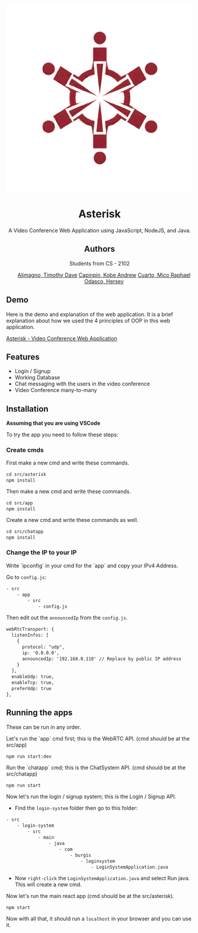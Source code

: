 <div align="center" width="300" height="300">
  <img alt="Alt text" src="src/asterisk/src/Components/Assets/asterisk-logo.png">

  <h1>Asterisk</h1>

  <p>A Video Conference Web Application using JavaScript, NodeJS, and Java.</p>

  <h2>Authors</h2>
  <p>Students from CS - 2102</p>
  <ul>
    <a href="https://github.com/mothy-08">Alimagno, Timothy Dave</a>
    <a href="https://github.com/VinnRe">Capinpin, Kobe Andrew</a>
    <a href="https://github.com/oocim">Cuarto, Mico Raphael</a>
    <a href="https://github.com/herseyy">Odasco, Hersey</a>
  </ul>
</div>

<h2>Demo</h2>
<p>Here is the demo and explanation of the web application. It is a brief explanation about how we used the 4 principles of OOP in this web application.</p>
<p><a href="#">Asterisk - Video Conference Web Application</a></p>

<h2>Features</h2>
<ul>
  <li>Login / Signup</li>
  <li>Working Database</li>
  <li>Chat messaging with the users in the video conference</li>
  <li>Video Conference many-to-many</li>
</ul>

<h2>Installation</h2>
<p><strong>Assuming that you are using VSCode</strong></p>
<p>To try the app you need to follow these steps:</p>

<h3>Create cmds</h3>

<p>First make a new cmd and write these commands.</p>

<pre><code>cd src/asterisk
npm install
</code></pre>

<p>Then make a new cmd and write these commands.</p>

<pre><code>cd src/app
npm install
</code></pre>

<p>Create a new cmd and write these commands as well.</p>

<pre><code>cd src/chatapp
npm install
</code></pre>

<h3>Change the IP to your IP</h3>

<p>Write `ipconfig` in your cmd for the `app` and copy your IPv4 Address.</p>

<p>Go to <code>config.js</code>:</p>

<pre><code>- src
    - app
        - src
            - config.js
</code></pre>

<p>Then edit out the <code>announcedIp</code> from the <code>config.js</code>.</p>

<pre><code>webRtcTransport: {
  listenInfos: [
    {
      protocol: "udp", 
      ip: '0.0.0.0',
      announcedIp: '192.168.0.110' // Replace by public IP address
    }
  ],
  enableUdp: true,
  enableTcp: true,
  preferUdp: true
},
</code></pre>

<h2>Running the apps</h2>

<p>These can be run in any order.</p>

<p>Let's run the `app` cmd first; this is the WebRTC API. (cmd should be at the src/app)</p>

<pre><code>npm run start:dev
</code></pre>

<p>Run the `chatapp` cmd; this is the ChatSystem API. (cmd should be at the src/chatapp)</p>

<pre><code>npm run start
</code></pre>

<p>Now let's run the login / signup system; this is the Login / Signup API.</p>

<ul>
  <li>Find the <code>login-system</code> folder then go to this folder:</li>
</ul>

<pre><code>- src
    - login-system
        - src
            - main
                - java
                    - com
                        - burgis
                            - loginsystem
                                - LoginSystemApplication.java
</code></pre>

<ul>
  <li>Now <code>right-click</code> the <code>LoginSystemApplication.java</code> and select Run java. This will create a new cmd.</li>
</ul>

<p>Now let's run the main react app (cmd should be at the src/asterisk).</p>

<pre><code>npm start
</code></pre>

<p>Now with all that, it should run a <code>localhost</code> in your browser and you can use it.</p>
